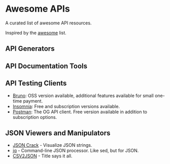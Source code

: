 # Awesome APIs

A curated list of awesome API resources.

Inspired by the [awesome](https://github.com/sindresorhus/awesome) list.

## API Generators

## API Documentation Tools

## API Testing Clients

* [Bruno](https://www.usebruno.com/): OSS version available, additional features available for small one-time payment.
* [Insomnia](https://insomnia.rest/): Free and subscription versions available.
* [Postman](https://www.postman.com/): The OG API client. Free version available in addition to subscription options.

## JSON Viewers and Manipulators

* [JSON Crack](https://jsoncrack.com/) - Visualize JSON strings.
* [jq](https://jqlang.github.io/jq/) - Command-line JSON processor. Like sed, but for JSON.
* [CSV2JSON](https://csvjson.com/) - Title says it all.
